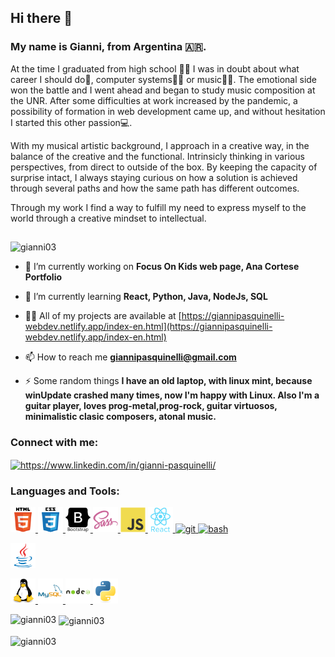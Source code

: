 ## Hi there 👋 

### My name is Gianni, from Argentina 🇦🇷. 
At the time I graduated from high school 🧑‍🏫 I was in doubt about what career I should do🤔, computer systems👨‍💻 or music👨‍🎤. The emotional side won the battle and I went ahead and began to study music composition at the UNR. After some difficulties at work increased by the pandemic, a possibility of formation in web development came up, and without hesitation I started this other passion💻.

With my musical artistic background, I approach in a creative way, in the balance of the creative and the functional. Intrinsicly thinking in various perspectives, from direct to outside of the box. By keeping the capacity of surprise intact, I always staying curious on how a solution is achieved through several paths and how the same path has different outcomes.

Through my work I find a way to fulfill my need to express myself to the world through a creative mindset to intellectual.

##

<p align="left"> <img src="https://komarev.com/ghpvc/?username=gianni03&label=Profile%20views&color=0e75b6&style=flat" alt="gianni03" /> </p>

- 🔭 I’m currently working on **Focus On Kids web page, Ana Cortese Portfolio**

- 🌱 I’m currently learning **React, Python, Java, NodeJs, SQL**

- 👨‍💻 All of my projects are available at [https://giannipasquinelli-webdev.netlify.app/index-en.html](https://giannipasquinelli-webdev.netlify.app/index-en.html)

- 📫 How to reach me **giannipasquinelli@gmail.com**

- ⚡ Some random things **I have an old laptop, with linux mint, because winUpdate crashed many times, now I'm happy with Linux. Also I'm a guitar player, loves prog-metal,prog-rock, guitar virtuosos, minimalistic clasic composers, atonal music.**

<h3 align="left">Connect with me:</h3>
<p align="left">
<a href="https://linkedin.com/in/https://www.linkedin.com/in/gianni-pasquinelli/" target="blank"><img align="center" src="https://raw.githubusercontent.com/rahuldkjain/github-profile-readme-generator/master/src/images/icons/Social/linked-in-alt.svg" alt="https://www.linkedin.com/in/gianni-pasquinelli/" height="30" width="40" /></a>
</p>

<h3 align="left">Languages and Tools:</h3>
<p align="left"> 
  <a href="https://www.w3.org/html/" target="_blank" rel="noreferrer"> <img src="https://raw.githubusercontent.com/devicons/devicon/master/icons/html5/html5-original-wordmark.svg" alt="html5" width="40" height="40"/> </a> 
  <a href="https://www.w3schools.com/css/" target="_blank" rel="noreferrer"> <img src="https://raw.githubusercontent.com/devicons/devicon/master/icons/css3/css3-original-wordmark.svg" alt="css3" width="40" height="40"/> </a> 
  <a href="https://getbootstrap.com" target="_blank" rel="noreferrer"> <img src="https://raw.githubusercontent.com/devicons/devicon/master/icons/bootstrap/bootstrap-plain-wordmark.svg" alt="bootstrap" width="40" height="40"/> </a> 
  <a href="https://sass-lang.com" target="_blank" rel="noreferrer"> <img src="https://raw.githubusercontent.com/devicons/devicon/master/icons/sass/sass-original.svg" alt="sass" width="40" height="40"/> </a> 
  <a href="https://developer.mozilla.org/en-US/docs/Web/JavaScript" target="_blank" rel="noreferrer"> <img src="https://raw.githubusercontent.com/devicons/devicon/master/icons/javascript/javascript-original.svg" alt="javascript" width="40" height="40"/> </a> 
  <a href="https://reactjs.org/" target="_blank" rel="noreferrer"> <img src="https://raw.githubusercontent.com/devicons/devicon/master/icons/react/react-original-wordmark.svg" alt="react" width="40" height="40"/> </a> 
    <a href="https://git-scm.com/" target="_blank" rel="noreferrer"> <img src="https://www.vectorlogo.zone/logos/git-scm/git-scm-icon.svg" alt="git" width="40" height="40"/> </a>   
<a href="https://www.gnu.org/software/bash/" target="_blank" rel="noreferrer"> <img src="https://www.vectorlogo.zone/logos/gnu_bash/gnu_bash-icon.svg" alt="bash" width="40" height="40"/> </a>

  
  <!--<a href="https://firebase.google.com/" target="_blank" rel="noreferrer"> <img src="https://www.vectorlogo.zone/logos/firebase/firebase-icon.svg" alt="firebase" width="40" height="40"/> </a> <a href="https://cloud.google.com" target="_blank" rel="noreferrer"> <img src="https://www.vectorlogo.zone/logos/google_cloud/google_cloud-icon.svg" alt="gcp" width="40" height="40"/> </a>--> 

  
  <a href="https://www.java.com" target="_blank" rel="noreferrer"> <img src="https://raw.githubusercontent.com/devicons/devicon/master/icons/java/java-original.svg" alt="java" width="40" height="40"/> </a> 
  
  <a href="https://www.linux.org/" target="_blank" rel="noreferrer"> <img src="https://raw.githubusercontent.com/devicons/devicon/master/icons/linux/linux-original.svg" alt="linux" width="40" height="40"/> </a> 
  <a href="https://www.mysql.com/" target="_blank" rel="noreferrer"> <img src="https://raw.githubusercontent.com/devicons/devicon/master/icons/mysql/mysql-original-wordmark.svg" alt="mysql" width="40" height="40"/> </a> 
  <a href="https://nodejs.org" target="_blank" rel="noreferrer"> <img src="https://raw.githubusercontent.com/devicons/devicon/master/icons/nodejs/nodejs-original-wordmark.svg" alt="nodejs" width="40" height="40"/> </a> 
  <a href="https://www.python.org" target="_blank" rel="noreferrer"> <img src="https://raw.githubusercontent.com/devicons/devicon/master/icons/python/python-original.svg" alt="python" width="40" height="40"/> </a> 
  
  <!--<a href="https://redux.js.org" target="_blank" rel="noreferrer"> <img src="https://raw.githubusercontent.com/devicons/devicon/master/icons/redux/redux-original.svg" alt="redux" width="40" height="40"/> </a>--> 
  </p>

<p><img align="left" src="https://github-readme-stats.vercel.app/api/top-langs?username=gianni03&show_icons=true&theme=radical&locale=en&layout=compact" alt="gianni03" /></p>

<p>&nbsp;<img align="center" src="https://github-readme-stats.vercel.app/api?username=gianni03&show_icons=true&theme=radical&locale=en" alt="gianni03" /></p>

<p><img align="center" src="https://github-readme-streak-stats.herokuapp.com/?user=gianni03&theme=dark&mode=weekly" alt="gianni03" /></p>

